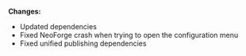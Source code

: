 **Changes:**
- Updated dependencies
- Fixed NeoForge crash when trying to open the configuration menu
- Fixed unified publishing dependencies